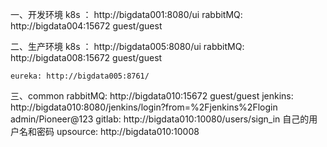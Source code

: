 一、开发环境
    k8s ： http://bigdata001:8080/ui
    rabbitMQ: http://bigdata004:15672  guest/guest
    
    
二、生产环境
    k8s ： http://bigdata005:8080/ui
    rabbitMQ: http://bigdata008:15672  guest/guest
    
    eureka: http://bigdata005:8761/
    
三、common
    rabbitMQ:   http://bigdata010:15672  guest/guest
    jenkins:    http://bigdata010:8080/jenkins/login?from=%2Fjenkins%2Flogin  admin/Pioneer@123
    gitlab:     http://bigdata010:10080/users/sign_in  自己的用户名和密码
    upsource:   http://bigdata010:10008